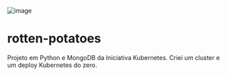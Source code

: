 ![image](https://user-images.githubusercontent.com/68438464/139736648-1465febf-48fe-4c1c-a9af-5dfabc348443.png)

# rotten-potatoes
Projeto em Python e MongoDB da Iniciativa Kubernetes.
Criei um cluster e um deploy Kubernetes do zero.
